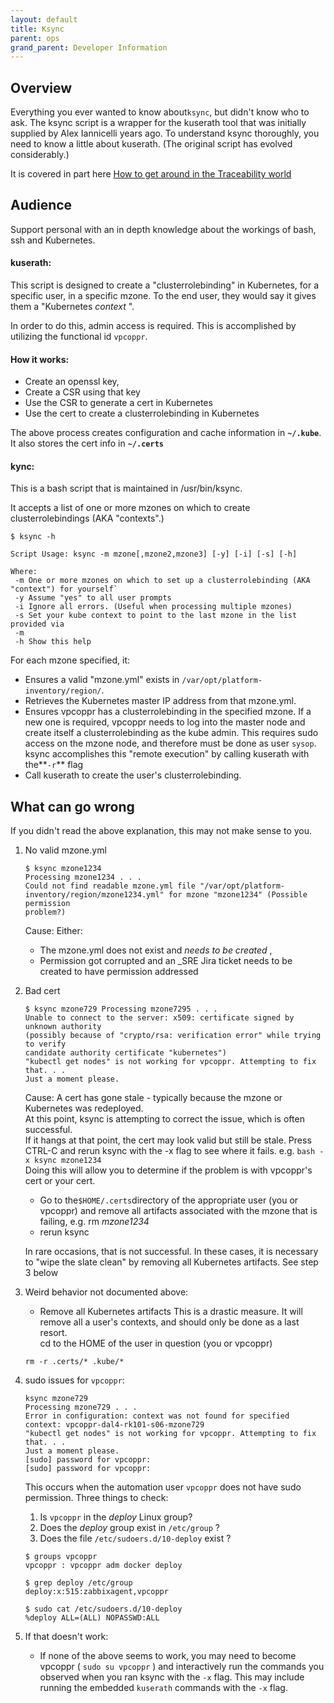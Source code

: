 ```yaml
---
layout: default
title: Ksync 
parent: ops
grand_parent: Developer Information
---
```



## Overview


Everything you ever wanted to know about`ksync`, but didn't know who to
ask.
The ksync script is a wrapper for the kuserath tool that was initially
supplied by Alex Iannicelli years ago. To understand ksync thoroughly, you
need to know a little about kuserath. (The original script has evolved
considerably.)

It is covered in part here [How to get around in the Traceability
world](https://confluence.swg.usma.ibm.com:8445/display/OP/How+to+get+around+in+the+Traceability+world)

## Audience

Support personal with an in depth knowledge about the workings of bash, ssh
and Kubernetes.


#### kuserath:

This script is designed to create a "clusterrolebinding" in Kubernetes, for a
specific user, in a specific mzone. To the end user, they would say it gives
them a "Kubernetes _context_ ".

In order to do this, admin access is required. This is accomplished by
utilizing the functional id `vpcoppr`.

#### How it works: 

- Create an openssl key,
- Create a CSR using that key
- Use the CSR to generate a cert in Kubernetes
- Use the cert to create a clusterrolebinding in Kubernetes

The above process creates configuration and cache information in
**`~/.kube`**. It also stores the cert info in **`~/.certs`**

#### kync:

This is a bash script that is maintained in /usr/bin/ksync.

It accepts a list of one or more mzones on which to create clusterrolebindings
(AKA "contexts".)

```
$ ksync -h

Script Usage: ksync -m mzone[,mzone2,mzone3] [-y] [-i] [-s] [-h]

Where:
 -m One or more mzones on which to set up a clusterrolebinding (AKA "context") for yourself`  
 -y Assume "yes" to all user prompts
 -i Ignore all errors. (Useful when processing multiple mzones)
 -s Set your kube context to point to the last mzone in the list provided via
 -m 
 -h Show this help
```
  
For each mzone specified, it:

- Ensures a valid "mzone.yml" exists in `/var/opt/platform-inventory/region/`.
- Retrieves the Kubernetes master IP address from that mzone.yml.
- Ensures vpcoppr has a clusterrolebinding in the specified mzone. If a new one is required, vpcoppr needs to log into the master node and create itself a clusterrolebinding as the kube admin. This requires sudo access on the mzone node, and therefore must be done as user `sysop`. ksync accomplishes this "remote execution" by calling kuserath with the**`-r`** flag
- Call kuserath to create the user's clusterrolebinding.

## What can go wrong

If you didn't read the above explanation, this may not make sense to you.

1. No valid mzone.yml

    ```
    $ ksync mzone1234  
    Processing mzone1234 . . .  
    Could not find readable mzone.yml file "/var/opt/platform-
    inventory/region/mzone1234.yml" for mzone "mzone1234" (Possible permission
    problem?)
    ```

    Cause: Either:

    - The mzone.yml does not exist and _needs to be created_ ,  
    - Permission got corrupted and an _SRE Jira ticket needs to be created to have permission addressed  

2. Bad cert

    ```
    $ ksync mzone729 Processing mzone7295 . . .  
    Unable to connect to the server: x509: certificate signed by unknown authority
    (possibly because of "crypto/rsa: verification error" while trying to verify
    candidate authority certificate "kubernetes")  
    "kubectl get nodes" is not working for vpcoppr. Attempting to fix that. . .  
    Just a moment please.
    ```

    Cause: A cert has gone stale - typically because the mzone or Kubernetes was
    redeployed.  
    At this point, ksync is attempting to correct the issue, which is often
    successful.  
    If it hangs at that point, the cert may look valid but still be stale. Press
    CTRL-C and rerun ksync with the -x flag to see where it fails. e.g. `bash -x
    ksync mzone1234`  
    Doing this will allow you to determine if the problem is with vpcoppr's cert
    or your cert.  

    - Go to the` $HOME/.certs `directory of the appropriate user (you or vpcoppr) and remove all artifacts associated with the mzone that is failing, e.g. rm *mzone1234*  
    - rerun ksync  

    In rare occasions, that is not successful. In these cases, it is necessary to
    "wipe the slate clean" by removing all Kubernetes artifacts. See step 3 below

3. Weird behavior not documented above:  

    - Remove all Kubernetes artifacts This is a drastic measure. It will remove all a user's contexts, and should only be done as a last resort.   
    cd to the HOME of the user in question (you or vpcoppr)  
    ```
    rm -r .certs/* .kube/*  
    ```
  
4. sudo issues for `vpcoppr`: 
    ```
    ksync mzone729
    Processing mzone729 . . .
    Error in configuration: context was not found for specified context: vpcoppr-dal4-rk101-s06-mzone729
    "kubectl get nodes" is not working for vpcoppr. Attempting to fix that. . .
    Just a moment please.
    [sudo] password for vpcoppr:
    [sudo] password for vpcoppr: 
    ```
    This occurs when the automation user `vpcoppr` does not have sudo permission.
    Three things to check:
    1. Is `vpcoppr` in the *deploy* Linux group?
    2. Does the *deploy* group exist in `/etc/group` ?
    3. Does the file `/etc/sudoers.d/10-deploy` exist ? 
   
    ```
    $ groups vpcoppr
    vpcoppr : vpcoppr adm docker deploy
    
    $ grep deploy /etc/group
    deploy:x:515:zabbixagent,vpcoppr

    $ sudo cat /etc/sudoers.d/10-deploy
    %deploy ALL=(ALL) NOPASSWD:ALL

    ```
5. If that doesn't work:

    - If none of the above seems to work, you may need to become vpcoppr ( `sudo su
    vpcoppr` ) and interactively run the commands you observed when you ran
    ksync with the `-x` flag. This may include running the embedded `kuserath`
    commands with the `-x` flag.
